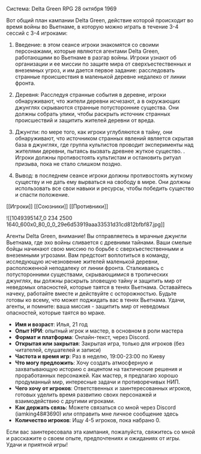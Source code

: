 Система: Delta Green RPG
28 октября 1969

Вот общий план кампании Delta Green, действие которой происходит во время войны во Вьетнаме, в которую можно играть в течение 3-4 сессий с 3-4 игроками:

1.  Введение: в этом сеансе игроки знакомятся со своими персонажами, которые являются агентами Delta Green, работающими во Вьетнаме в разгар войны. Игроки узнают об организации и ее миссии по защите мира от сверхъестественных и внеземных угроз, и им дается первое задание: расследовать странные происшествия в маленькой деревне недалеко от линии фронта.
    
2.  Деревня: Расследуя странные события в деревне, игроки обнаруживают, что жители деревни исчезают, а в окружающих джунглях скрываются странные потусторонние существа. Они должны собрать улики, чтобы раскрыть источник странных происшествий и защитить жителей деревни от вреда.
    
3.  Джунгли: по мере того, как игроки углубляются в тайну, они обнаруживают, что источником странных явлений является скрытая база в джунглях, где группа культистов проводит эксперименты над жителями деревни, пытаясь вызвать древнее жуткое существо. . Игроки должны противостоять культистам и остановить ритуал призыва, пока не стало слишком поздно.
    
4.  Вывод: в последнем сеансе игроки должны противостоять жуткому существу и не дать ему вырваться на свободу в мире. Они должны использовать все свои навыки и ресурсы, чтобы победить существо и спасти положение.




[[Игроки]]
[[Союзники]]
[[Противники]]


![[1049395147_0 234 2500 1640_600x0_80_0_0_29e6d53919aaa33531d31cd812bfbf87.jpg]]

Агенты Delta Green, внимание! Вы отправляетесь в мрачные джунгли Вьетнама, где эхо войны сливается с древними тайнами. Ваши смелые бойцы начинают свою миссию по борьбе с сверхъестественными и внеземными угрозами. Вам предстоит воплотиться в команду, исследующую исчезновение жителей маленькой деревни, расположенной неподалеку от линии фронта. Сталкиваясь с потусторонними существами, скрывающимися в тропических джунглях, вы должны раскрыть зловещую тайну и защитить мир от неведомых опасностей, которые таятся в тенях Вьетнама. Оставайтесь начеку, работайте вместе и действуйте с осторожностью. Будьте готовы ко всему, что может поджидать вас в тенях Вьетнама. Удачи, агенты, и помните: ваша миссия - защитить мир от неведомых опасностей, которые таятся во мраке.
- **Имя и возраст**: Илья, 21 год
- **Опыт НРИ**: опытный игрок и мастер, в основном в роли мастера
- **Формат и платформа**: Онлайн-текст, через Discord.
- **Открытая или закрытая**: Закрытая игра, только для игроков (без читателей, слушателей и записи)
- **Частота и время игр**: Раз в неделю, 19:00-23:00 по Киеву
- **Что могу предложить**: Хочу создать атмосферную и захватывающую историю с акцентом на тактические решения и проработанных персонажей. Как мастер, я предлагаю хорошо продуманный мир, интересные задачи и противоречивых НИП.
- **Чего хочу от игроков**: Ответственных и заинтересованных игроков, готовых уделить время развитию своих персонажей и взаимодействию с другими игроками.
- **Как держать связь**: Можете связаться со мной через Discord (iamking48#3690) или отправить мне личное сообщение здесь
- **Количество игроков**: Ищу 4-5 игроков, пока набрано 0.

Если вас заинтересовала эта кампания, пожалуйста, свяжитесь со мной и расскажите о своем опыте, предпочтениях и ожиданиях от игры. Удачи и приятной игры!




